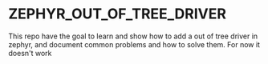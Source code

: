 # ZEPHYR_OUT_OF_TREE_DRIVER
This repo have the goal to learn and show how to add a out of tree driver in zephyr, and document common problems and how to solve them. For now it doesn't work
